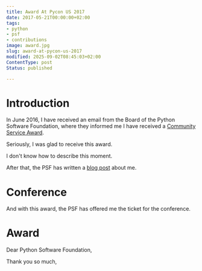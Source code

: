 ```yaml
---
title: Award At Pycon US 2017
date: 2017-05-21T00:00:00+02:00
tags:
- python
- psf
- contributions
image: award.jpg
slug: award-at-pycon-us-2017
modified: 2025-09-02T08:45:03+02:00
ContentType: post
Status: published

---
```


# Introduction

In June 2016, I have received an email from the Board of the Python Software Foundation, where they informed me I have received a [Community Service Award](https://www.python.org/community/awards/psf-awards/#june-2016).

Seriously, I was glad to receive this award.

I don't know how to describe this moment.

After that, the PSF has written a [blog post](http://pyfound.blogspot.be/2016/08/in-beginning-there-was-one-python-group.html) about me.

# Conference

And with this award, the PSF has offered me the ticket for the conference.

# Award

Dear Python Software Foundation,

Thank you so much,
